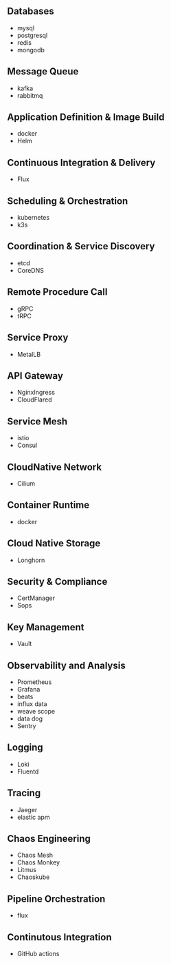## Databases

- mysql
- postgresql
- redis
- mongodb

## Message Queue

- kafka
- rabbitmq

## Application Definition & Image Build

- docker
- Helm

## Continuous Integration & Delivery

- Flux

## Scheduling & Orchestration

- kubernetes
- k3s

## Coordination & Service Discovery

- etcd
- CoreDNS

## Remote Procedure Call

- gRPC
- tRPC

## Service Proxy

- MetalLB

## API Gateway

- NginxIngress
- CloudFlared

## Service Mesh

- istio
- Consul

## CloudNative Network

- Cilium

## Container Runtime

- docker

## Cloud Native Storage

- Longhorn

## Security & Compliance

- CertManager
- Sops

## Key Management

- Vault

## Observability and Analysis

- Prometheus
- Grafana
- beats
- influx data
- weave scope
- data dog
- Sentry

## Logging

- Loki
- Fluentd

## Tracing

- Jaeger
- elastic apm

## Chaos Engineering

- Chaos Mesh
- Chaos Monkey
- Litmus
- Chaoskube

## Pipeline Orchestration

- flux

## Continutous Integration

- GitHub actions
